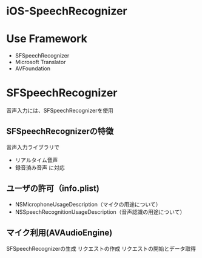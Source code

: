 
# iOS-SpeechRecognizer

# Use Framework

- SFSpeechRecognizer
- Microsoft Translator
- AVFoundation

# SFSpeechRecognizer

音声入力には、SFSpeechRecognizerを使用

## SFSpeechRecognizerの特徴
音声入力ライブラリで
- リアルタイム音声
- 録音済み音声
に対応


## ユーザの許可（info.plist)
- NSMicrophoneUsageDescription（マイクの用途について）
- NSSpeechRecognitionUsageDescription（音声認識の用途について）


## マイク利用(AVAudioEngine)

SFSpeechRecognizerの生成
リクエストの作成
リクエストの開始とデータ取得




